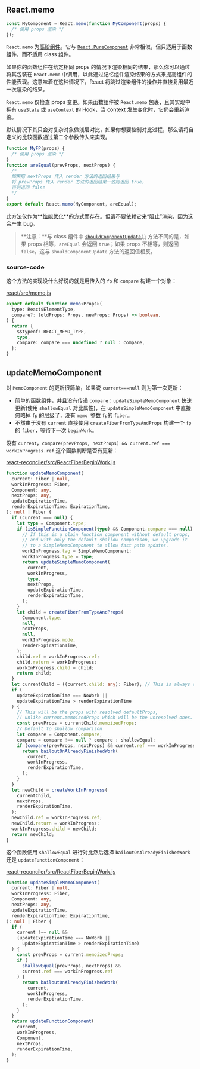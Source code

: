 ## React.memo

```jsx
const MyComponent = React.memo(function MyComponent(props) {
  /* 使用 props 渲染 */
});
```

`React.memo` 为[高阶组件](https://zh-hans.reactjs.org/docs/higher-order-components.html)。它与 [`React.PureComponent`](https://zh-hans.reactjs.org/docs/react-api.html#reactpurecomponent) 非常相似，但只适用于函数组件，而不适用 class 组件。

如果你的函数组件在给定相同 props 的情况下渲染相同的结果，那么你可以通过将其包装在 `React.memo` 中调用，以此通过记忆组件渲染结果的方式来提高组件的性能表现。这意味着在这种情况下，React 将跳过渲染组件的操作并直接复用最近一次渲染的结果。

`React.memo` 仅检查 props 变更。如果函数组件被 `React.memo` 包裹，且其实现中拥有 [`useState`](https://zh-hans.reactjs.org/docs/hooks-state.html) 或 [`useContext`](https://zh-hans.reactjs.org/docs/hooks-reference.html#usecontext) 的 Hook，当 context 发生变化时，它仍会重新渲染。

默认情况下其只会对复杂对象做浅层对比，如果你想要控制对比过程，那么请将自定义的比较函数通过第二个参数传入来实现。

```jsx
function MyFP(props) {
  /* 使用 props 渲染 */
}
function areEqual(prevProps, nextProps) {
  /*
  如果把 nextProps 传入 render 方法的返回结果与
  将 prevProps 传入 render 方法的返回结果一致则返回 true，
  否则返回 false
  */
}
export default React.memo(MyComponent, areEqual);
```

此方法仅作为**[性能优化](https://zh-hans.reactjs.org/docs/optimizing-performance.html)**的方式而存在。但请不要依赖它来“阻止”渲染，因为这会产生 bug。

> **注意：**与 class 组件中 [`shouldComponentUpdate()`](https://zh-hans.reactjs.org/docs/react-component.html#shouldcomponentupdate) 方法不同的是，如果 props 相等，`areEqual` 会返回 `true`；如果 props 不相等，则返回 `false`。这与 `shouldComponentUpdate` 方法的返回值相反。

### source-code

这个方法的实现没什么好说的就是用传入的 `fp` 和 `compare` 构建一个对象：

[react/src/memo.js]()

```ts
export default function memo<Props>(
  type: React$ElementType,
  compare?: (oldProps: Props, newProps: Props) => boolean,
) {
  return {
    $$typeof: REACT_MEMO_TYPE,
    type,
    compare: compare === undefined ? null : compare,
  };
}
```

## updateMemoComponent

对 `MemoComponent` 的更新很简单，如果说 `current===null` 则为第一次更新：

+ 简单的函数组件，并且没有传递 `compare`：`updateSimpleMemoComponent` 快速更新(使用 `shallowEqual` 对比属性)，在 `updateSimpleMemoComponent` 中直接忽略掉 `fp` 的层级了，没有 `memo `参数 `fp`的  `fiber`。
+ 不然由于没有 `current` 直接使用 `createFiberFromTypeAndProps` 构建一个 `fp` 的 `fiber`，等待下一次 `beginWork`。

没有 `current`，`compare(prevProps, nextProps) && current.ref === workInProgress.ref` 这个函数判断是否有更新：

[react-reconciler/src/ReactFiberBeginWork.js]()

```ts
function updateMemoComponent(
  current: Fiber | null,
  workInProgress: Fiber,
  Component: any,
  nextProps: any,
  updateExpirationTime,
  renderExpirationTime: ExpirationTime,
): null | Fiber {
  if (current === null) {
    let type = Component.type;
    if (isSimpleFunctionComponent(type) && Component.compare === null) {
      // If this is a plain function component without default props,
      // and with only the default shallow comparison, we upgrade it
      // to a SimpleMemoComponent to allow fast path updates.
      workInProgress.tag = SimpleMemoComponent;
      workInProgress.type = type;
      return updateSimpleMemoComponent(
        current,
        workInProgress,
        type,
        nextProps,
        updateExpirationTime,
        renderExpirationTime,
      );
    }
    let child = createFiberFromTypeAndProps(
      Component.type,
      null,
      nextProps,
      null,
      workInProgress.mode,
      renderExpirationTime,
    );
    child.ref = workInProgress.ref;
    child.return = workInProgress;
    workInProgress.child = child;
    return child;
  }
  let currentChild = ((current.child: any): Fiber); // This is always exactly one child
  if (
    updateExpirationTime === NoWork ||
    updateExpirationTime > renderExpirationTime
  ) {
    // This will be the props with resolved defaultProps,
    // unlike current.memoizedProps which will be the unresolved ones.
    const prevProps = currentChild.memoizedProps;
    // Default to shallow comparison
    let compare = Component.compare;
    compare = compare !== null ? compare : shallowEqual;
    if (compare(prevProps, nextProps) && current.ref === workInProgress.ref) {
      return bailoutOnAlreadyFinishedWork(
        current,
        workInProgress,
        renderExpirationTime,
      );
    }
  }
  let newChild = createWorkInProgress(
    currentChild,
    nextProps,
    renderExpirationTime,
  );
  newChild.ref = workInProgress.ref;
  newChild.return = workInProgress;
  workInProgress.child = newChild;
  return newChild;
}
```

这个函数使用 `shallowEqual` 进行对比然后选择 `bailoutOnAlreadyFinishedWork` 还是 `updateFunctionComponent`：

[react-reconciler/src/ReactFiberBeginWork.js]()

```ts
function updateSimpleMemoComponent(
  current: Fiber | null,
  workInProgress: Fiber,
  Component: any,
  nextProps: any,
  updateExpirationTime,
  renderExpirationTime: ExpirationTime,
): null | Fiber {
  if (
    current !== null &&
    (updateExpirationTime === NoWork ||
      updateExpirationTime > renderExpirationTime)
  ) {
    const prevProps = current.memoizedProps;
    if (
      shallowEqual(prevProps, nextProps) &&
      current.ref === workInProgress.ref
    ) {
      return bailoutOnAlreadyFinishedWork(
        current,
        workInProgress,
        renderExpirationTime,
      );
    }
  }
  return updateFunctionComponent(
    current,
    workInProgress,
    Component,
    nextProps,
    renderExpirationTime,
  );
}
```

